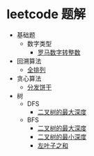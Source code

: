 # leetcode 题解

- 基础题
    - 数字类型
        - [罗马数字转整数](/magic-code/leetcode/romanToInt.md)
- 回溯算法
    - [全排列](/magic-code/leetcode/permutations.md)
- 贪心算法
    - [分发饼干](/magic-code/leetcode/assign-cookies.md)
- 树
    - DFS
        - [二叉树的最大深度](/magic-code/leetcode/tree-maxDepth-dfs.md)
    - BFS
        - [二叉树的最大深度](/magic-code/leetcode/tree-maxDepth-bfs.md)
        - [二叉树的最小深度](/magic-code/leetcode/tree-minDepth.md)
        - [左叶子之和](/magic-code/leetcode/sum-of-left-leaves.md)
